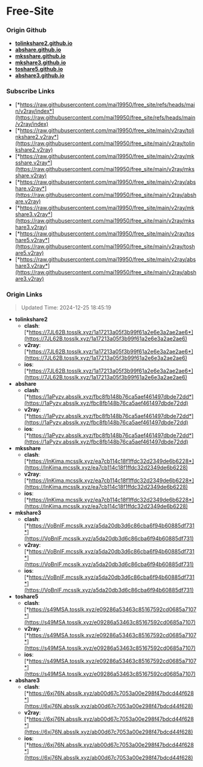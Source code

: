 # Free-Site

### Origin Github

- [**tolinkshare2.github.io**](https://github.com/tolinkshare2/tolinkshare2.github.io)
- [**abshare.github.io**](https://github.com/abshare/abshare.github.io)
- [**mksshare.github.io**](https://github.com/mksshare/mksshare.github.io)
- [**mkshare3.github.io**](https://github.com/mkshare3/mkshare3.github.io)
- [**toshare5.github.io**](https://github.com/toshare5/toshare5.github.io)
- [**abshare3.github.io**](https://github.com/abshare3/abshare3.github.io)

### Subscribe Links

- [*https://raw.githubusercontent.com/mai19950/free_site/refs/heads/main/v2ray/index*](https://raw.githubusercontent.com/mai19950/free_site/refs/heads/main/v2ray/index)
- [*https://raw.githubusercontent.com/mai19950/free_site/main/v2ray/tolinkshare2.v2ray*](https://raw.githubusercontent.com/mai19950/free_site/main/v2ray/tolinkshare2.v2ray)
- [*https://raw.githubusercontent.com/mai19950/free_site/main/v2ray/mksshare.v2ray*](https://raw.githubusercontent.com/mai19950/free_site/main/v2ray/mksshare.v2ray)
- [*https://raw.githubusercontent.com/mai19950/free_site/main/v2ray/abshare.v2ray*](https://raw.githubusercontent.com/mai19950/free_site/main/v2ray/abshare.v2ray)
- [*https://raw.githubusercontent.com/mai19950/free_site/main/v2ray/mkshare3.v2ray*](https://raw.githubusercontent.com/mai19950/free_site/main/v2ray/mkshare3.v2ray)
- [*https://raw.githubusercontent.com/mai19950/free_site/main/v2ray/toshare5.v2ray*](https://raw.githubusercontent.com/mai19950/free_site/main/v2ray/toshare5.v2ray)
- [*https://raw.githubusercontent.com/mai19950/free_site/main/v2ray/abshare3.v2ray*](https://raw.githubusercontent.com/mai19950/free_site/main/v2ray/abshare3.v2ray)

### Origin Links

> Updated Time: 2024-12-25 18:45:19

- **tolinkshare2**
  - **clash**: [*https://7JL62B.tosslk.xyz/1a17213a05f3b99f61a2e6e3a2ae2ae6*](https://7JL62B.tosslk.xyz/1a17213a05f3b99f61a2e6e3a2ae2ae6)
  - **v2ray**: [*https://7JL62B.tosslk.xyz/1a17213a05f3b99f61a2e6e3a2ae2ae6*](https://7JL62B.tosslk.xyz/1a17213a05f3b99f61a2e6e3a2ae2ae6)
  - **ios**: [*https://7JL62B.tosslk.xyz/1a17213a05f3b99f61a2e6e3a2ae2ae6*](https://7JL62B.tosslk.xyz/1a17213a05f3b99f61a2e6e3a2ae2ae6)
- **abshare**
  - **clash**: [*https://1aPyzv.absslk.xyz/fbc8fb148b76ca5aef461497dbde72dd*](https://1aPyzv.absslk.xyz/fbc8fb148b76ca5aef461497dbde72dd)
  - **v2ray**: [*https://1aPyzv.absslk.xyz/fbc8fb148b76ca5aef461497dbde72dd*](https://1aPyzv.absslk.xyz/fbc8fb148b76ca5aef461497dbde72dd)
  - **ios**: [*https://1aPyzv.absslk.xyz/fbc8fb148b76ca5aef461497dbde72dd*](https://1aPyzv.absslk.xyz/fbc8fb148b76ca5aef461497dbde72dd)
- **mksshare**
  - **clash**: [*https://InKima.mcsslk.xyz/ea7cb114c18f1ffdc32d2349de6b6228*](https://InKima.mcsslk.xyz/ea7cb114c18f1ffdc32d2349de6b6228)
  - **v2ray**: [*https://InKima.mcsslk.xyz/ea7cb114c18f1ffdc32d2349de6b6228*](https://InKima.mcsslk.xyz/ea7cb114c18f1ffdc32d2349de6b6228)
  - **ios**: [*https://InKima.mcsslk.xyz/ea7cb114c18f1ffdc32d2349de6b6228*](https://InKima.mcsslk.xyz/ea7cb114c18f1ffdc32d2349de6b6228)
- **mkshare3**
  - **clash**: [*https://VoBnIF.mcsslk.xyz/a5da20db3d6c86cba6f94b60885df731*](https://VoBnIF.mcsslk.xyz/a5da20db3d6c86cba6f94b60885df731)
  - **v2ray**: [*https://VoBnIF.mcsslk.xyz/a5da20db3d6c86cba6f94b60885df731*](https://VoBnIF.mcsslk.xyz/a5da20db3d6c86cba6f94b60885df731)
  - **ios**: [*https://VoBnIF.mcsslk.xyz/a5da20db3d6c86cba6f94b60885df731*](https://VoBnIF.mcsslk.xyz/a5da20db3d6c86cba6f94b60885df731)
- **toshare5**
  - **clash**: [*https://s49MSA.tosslk.xyz/e09286a53463c85167592cd0685a7107*](https://s49MSA.tosslk.xyz/e09286a53463c85167592cd0685a7107)
  - **v2ray**: [*https://s49MSA.tosslk.xyz/e09286a53463c85167592cd0685a7107*](https://s49MSA.tosslk.xyz/e09286a53463c85167592cd0685a7107)
  - **ios**: [*https://s49MSA.tosslk.xyz/e09286a53463c85167592cd0685a7107*](https://s49MSA.tosslk.xyz/e09286a53463c85167592cd0685a7107)
- **abshare3**
  - **clash**: [*https://6xj76N.absslk.xyz/ab00d67c7053a00e298f47bdcd44f628*](https://6xj76N.absslk.xyz/ab00d67c7053a00e298f47bdcd44f628)
  - **v2ray**: [*https://6xj76N.absslk.xyz/ab00d67c7053a00e298f47bdcd44f628*](https://6xj76N.absslk.xyz/ab00d67c7053a00e298f47bdcd44f628)
  - **ios**: [*https://6xj76N.absslk.xyz/ab00d67c7053a00e298f47bdcd44f628*](https://6xj76N.absslk.xyz/ab00d67c7053a00e298f47bdcd44f628)
